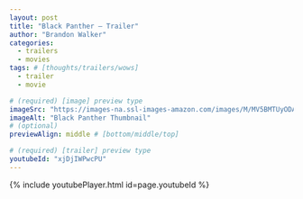 ```yaml
---
layout: post
title: "Black Panther – Trailer"
author: "Brandon Walker"
categories:
  - trailers
  - movies
tags: # [thoughts/trailers/wows]
  - trailer
  - movie

# (required) [image] preview type
imageSrc: "https://images-na.ssl-images-amazon.com/images/M/MV5BMTUyODAwNzAyMV5BMl5BanBnXkFtZTgwMjAyNTQ5MjI@._V1_SX1777_CR0,0,1777,937_AL_.jpg"
imageAlt: "Black Panther Thumbnail"
# (optional)
previewAlign: middle # [bottom/middle/top]

# (required) [trailer] preview type
youtubeId: "xjDjIWPwcPU"
---
```


{% include youtubePlayer.html id=page.youtubeId %}

<br>
